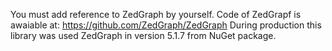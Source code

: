 You must add reference to ZedGraph by yourself.
Code of ZedGrapf is awaiable at: https://github.com/ZedGraph/ZedGraph
During production this library was used ZedGraph in version 5.1.7 from NuGet package.
